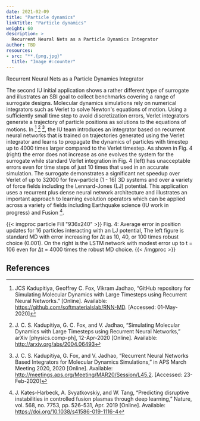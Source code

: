 ```yaml
---
date: 2021-02-09
title: "Particle dynamics"
linkTitle: "Particle dynamics"
weight: 60 
description: >
  Recurrent Neural Nets as a Particle Dynamics Integrator
author: TBD 
resources:
- src: "**.{png,jpg}"
  title: "Image #:counter"
---
```


Recurrent Neural Nets as a Particle Dynamics Integrator

The second IU initial application shows a rather different type of
surrogate and illustrates an SBI goal to collect benchmarks covering a
range of surrogate designs. Molecular dynamics simulations rely on
numerical integrators such as Verlet to solve Newton's equations of
motion. Using a sufficiently small time step to avoid discretization
errors, Verlet integrators generate a trajectory of particle positions
as solutions to the equations of motions. In  [^52] [^53] [^54], the IU team
introduces an integrator based on recurrent neural networks that is
trained on trajectories generated using the Verlet integrator and
learns to propagate the dynamics of particles with timestep up to 4000
times larger compared to the Verlet timestep. As shown in Fig. 4
(right) the error does not increase as one evolves the system for the
surrogate while standard Verlet integration in Fig. 4 (left) has
unacceptable errors even for time steps of just 10 times that used in
an accurate simulation. The surrogate demonstrates a significant net
speedup over Verlet of up to 32000 for few-particle (1 - 16) 3D
systems and over a variety of force fields including the Lennard-Jones
(LJ) potential. This application uses a recurrent plus dense neural
network architecture and illustrates an important approach to learning
evolution operators which can be applied across a variety of fields
including Earthquake science (IU work in progress) and Fusion [^55]. 

{{< imgproc particle Fill "936x240" >}} 
Fig. 4: Average error in position updates for 16 particles interacting
with an LJ potential, The left figure is standard MD with error
increasing for ∆t as 10, 40, or 100 times robust choice (0.001). On
the right is the LSTM network with modest error up to t = 106 even for
∆t = 4000 times the robust MD choice. 
{{< /imgproc >}}


## References

[^52]: JCS Kadupitiya, Geoffrey C. Fox, Vikram Jadhao, “GitHub
       repository for Simulating Molecular Dynamics with Large
       Timesteps using Recurrent Neural Networks.”
       [Online]. Available:
       https://github.com/softmaterialslab/RNN-MD. [Accessed: 01-May-2020]

[^53]: J. C. S. Kadupitiya, G. C. Fox, and V. Jadhao, “Simulating
       Molecular Dynamics with Large Timesteps using Recurrent Neural
       Networks,” arXiv [physics.comp-ph], 12-Apr-2020
       [Online]. Available: http://arxiv.org/abs/2004.06493

[^54]: J. C. S. Kadupitiya, G. Fox, and V. Jadhao, “Recurrent Neural
       Networks Based Integrators for Molecular Dynamics Simulations,”
       in APS March Meeting 2020, 2020 [Online]. Available:
       http://meetings.aps.org/Meeting/MAR20/Session/L45.2. [Accessed: 23-Feb-2020]

[^55]: J. Kates-Harbeck, A. Svyatkovskiy, and W. Tang, “Predicting
       disruptive instabilities in controlled fusion plasmas through
       deep learning,” Nature, vol. 568, no. 7753, pp. 526–531,
       Apr. 2019 [Online]. Available:
       https://doi.org/10.1038/s41586-019-1116-4

